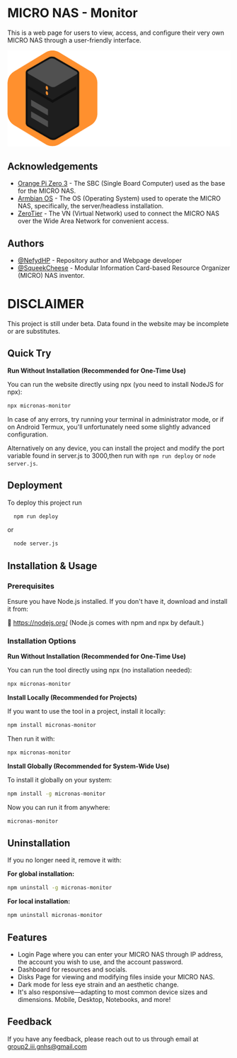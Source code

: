 # MICRO NAS - Monitor

This is a web page for users to view, access, and configure their very own MICRO NAS through a user-friendly interface.

![Logo](public/images/banner-orange-darkmode.png)

## Acknowledgements

- [Orange Pi Zero 3](http://www.orangepi.org/html/hardWare/computerAndMicrocontrollers/details/Orange-Pi-Zero-3.html) - The SBC (Single Board Computer) used as the base for the MICRO NAS.
- [Armbian OS](https://github.com/leeboby/armbian-images) - The OS (Operating System) used to operate the MICRO NAS, specifically, the server/headless installation.
- [ZeroTier](https://www.zerotier.com/) - The VN (Virtual Network) used to connect the MICRO NAS over the Wide Area Network for convenient access.

## Authors

- [@NefydHP](https://github.com/NefydHP) - Repository author and Webpage developer
- [@SqueekCheese](https://github.com/SqueekCheese) - Modular Information Card-based Resource Organizer (MICRO) NAS inventor.

# DISCLAIMER

This project is still under beta. Data found in the website may be incomplete or are substitutes.

## Quick Try

**Run Without Installation (Recommended for One-Time Use)**

You can run the website directly using npx (you need to install NodeJS for npx):

```bash
npx micronas-monitor
```

In case of any errors, try running your terminal in administrator mode, or if on
Android Termux, you'll unfortunately need some slightly advanced configuration.

Alternatively on any device, you can install the project and modify the port variable found in server.js to 3000,then run with ```npm run deploy``` or ```node server.js```.

## Deployment

To deploy this project run

```bash
  npm run deploy
```

or

```bash
  node server.js
```

## Installation & Usage

### Prerequisites

Ensure you have Node.js installed. If you don't have it, download and install it from:

🔗 https://nodejs.org/
(Node.js comes with npm and npx by default.)

### Installation Options

**Run Without Installation (Recommended for One-Time Use)**

You can run the tool directly using npx (no installation needed):

```bash
npx micronas-monitor
```

**Install Locally (Recommended for Projects)**

If you want to use the tool in a project, install it locally:

```bash
npm install micronas-monitor
```

Then run it with:

```bash
npx micronas-monitor
```

**Install Globally (Recommended for System-Wide Use)**

To install it globally on your system:

```bash
npm install -g micronas-monitor
```

Now you can run it from anywhere:

```bash
micronas-monitor
```

## Uninstallation

If you no longer need it, remove it with:

**For global installation:**

```bash
npm uninstall -g micronas-monitor
```

**For local installation:**

```bash
npm uninstall micronas-monitor
```

## Features

- Login Page where you can enter your MICRO NAS through IP address, the account you wish to use, and the account password.
- Dashboard for resources and socials.
- Disks Page for viewing and modifying files inside your MICRO NAS.
- Dark mode for less eye strain and an aesthetic change.
- It's also responsive—adapting to most common device sizes and dimensions. Mobile, Desktop, Notebooks, and more!

## Feedback

If you have any feedback, please reach out to us through email at group2.iii.gnhs@gmail.com

